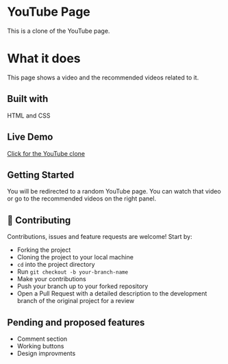 # YouTube Page
This is a clone of the YouTube page.

# What it does
This page shows a video and the recommended videos related to it.

## Built with
HTML and CSS

## Live Demo
[Click for the YouTube clone](https://rawcdn.githack.com/kblycaglayan/youtube-page/6febada3f3262454ce010d7dc4d988563a4d0480/index.html)

## Getting Started
You will be redirected to a random YouTube page. You can watch that video or go to the recommended videos on the right panel.

## 🤝 Contributing

Contributions, issues and feature requests are welcome! Start by:
* Forking the project
* Cloning the project to your local machine
* `cd` into the project directory
* Run `git checkout -b your-branch-name`
* Make your contributions
* Push your branch up to your forked repository
* Open a Pull Request with a detailed description to the development branch of the original project for a review

## Pending and proposed features
* Comment section
* Working buttons
* Design improvments
